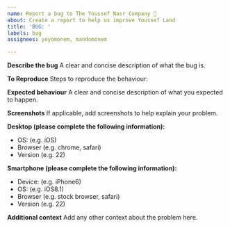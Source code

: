 ```yaml
---
name: Report a bug to The Youssef Nasr Company 🐛
about: Create a report to help us improve Youssef Land
title: 'BUG: '
labels: bug
assignees: yoyomonem, mandomonem

---
```


**Describe the bug**
A clear and concise description of what the bug is.

**To Reproduce**
Steps to reproduce the behaviour:


**Expected behaviour**
A clear and concise description of what you expected to happen.

**Screenshots**
If applicable, add screenshots to help explain your problem.

**Desktop (please complete the following information):**
 - OS: (e.g. iOS)
 - Browser (e.g. chrome, safari)
 - Version (e.g. 22)

**Smartphone (please complete the following information):**
 - Device: (e.g. iPhone6)
 - OS: (e.g. iOS8.1)
 - Browser (e.g. stock browser, safari)
 - Version (e.g. 22)

**Additional context**
Add any other context about the problem here.
